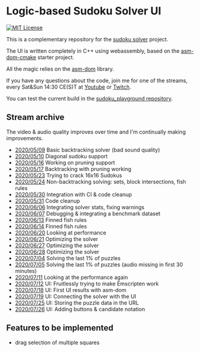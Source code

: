 # Logic-based Sudoku Solver UI

[![MIT License](https://img.shields.io/badge/License-MIT-yellow.svg)](https://github.com/HappyCerberus/sudoku/blob/master/LICENSE)

This is a complementary repository for the [sudoku solver](https://happycerberus.github.io/sudoku/) project.

The UI is written completely in C++ using webassembly, based on the [asm-dom-cmake](https://github.com/ArthurSonzogni/asm-dom-cmake) starter project.

All the magic relies on the [asm-dom](https://github.com/mbasso/asm-dom) library.

If you have any questions about the code, join me for one of the streams, every Sat&Sun 14:30 CE(S)T at [Youtube](https://www.youtube.com/user/HappyCerberus) or [Twitch](https://twitch.tv/happycerberus).

You can test the current build in the [sudoku_playground repository](https://happycerberus.github.io/sudoku_playground/).

## Stream archive

The video & audio quality improves over time and I'm continually making improvements.

* [2020/05/09](https://www.youtube.com/watch?v=5sWMJq4A7w8) Basic backtracking solver (bad sound quality)
* [2020/05/10](https://www.youtube.com/watch?v=V4AI9G5i_SE) Diagonal sudoku support
* [2020/05/16](https://www.youtube.com/watch?v=DRZIKmg4SlI) Working on pruning support
* [2020/05/17](https://www.youtube.com/watch?v=TaL9mO_nx_k) Backtracking with pruning working
* [2020/05/23](https://www.youtube.com/watch?v=bBplxuWt6Uw) Trying to crack 16x16 Sudokus
* [2020/05/24](https://www.youtube.com/watch?v=TJvSay58Kts) Non-backtracking solving: sets, block intersections, fish rules 
* [2020/05/30](https://www.youtube.com/watch?v=2NGetdNAMMY) Integration with CI & code cleanup
* [2020/05/31](https://www.youtube.com/watch?v=Z9soPicHYlQ) Code cleanup
* [2020/06/06](https://www.youtube.com/watch?v=1BDzCkx2H3M) Integrating solver stats, fixing warnings
* [2020/06/07](https://www.youtube.com/watch?v=tTQywLiZ9sk) Debugging & integrating a benchmark dataset
* [2020/06/13](https://www.youtube.com/watch?v=JLhMUNtEJoY) Finned fish rules
* [2020/06/14](https://www.youtube.com/watch?v=muoFClZMEsQ) Finned fish rules
* [2020/06/20](https://www.youtube.com/watch?v=D1WXQlXBE4c) Looking at performance
* [2020/06/21](https://www.youtube.com/watch?v=naaq102wGX4) Optimizing the solver
* [2020/06/27](https://www.youtube.com/watch?v=k1C8PTeFuDM) Optimizing the solver
* [2020/06/28](https://www.youtube.com/watch?v=KUlmMBJ86o0) Optimizing the solver
* [2020/07/04](https://www.youtube.com/watch?v=geyO9bl_UJ4) Solving the last 1% of puzzles
* [2020/07/05](https://www.youtube.com/watch?v=IP1qALIQAow) Solving the last 1% of puzzles (audio missing in first 30 minutes)
* [2020/07/11](https://www.youtube.com/watch?v=0jpjYkazQ9k) Looking at the performance again
* [2020/07/12](https://www.youtube.com/watch?v=8KMKMgw0GAE) UI: Fruitlessly trying to make Emscripten work
* [2020/07/18](https://www.youtube.com/watch?v=HRfkPYK9Ldg) UI: First UI results with asm-dom
* [2020/07/19](https://www.youtube.com/watch?v=WKybY8xVm6g) UI: Connecting the solver with the UI
* [2020/07/25](https://www.youtube.com/watch?v=Q0PMst3mHsM) UI: Storing the puzzle data in the URL
* [2020/07/26](https://www.youtube.com/watch?v=t9BHhHa8aHU) UI: Adding buttons & candidate notation

## Features to be implemented

* drag selection of multiple squares
